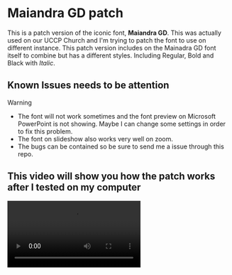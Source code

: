 # Maiandra GD patch

This is a patch version of the iconic font, **Maiandra GD**.
This was actually used on our UCCP Church and I'm trying to patch the font to use on different instance.
This patch version includes on the Mainadra GD font itself to combine but has a different styles. Including Regular, Bold and Black with _Italic_.

## Known Issues needs to be attention

> [!WARNING]
> - The font will not work sometimes and the font preview on Microsoft PowerPoint is not showing. Maybe I can change some settings in order to fix this problem.
> - The font on slideshow also works very well on zoom.
> - The bugs can be contained so be sure to send me a issue through this repo.

## This video will show you how the patch works after I tested on my computer
<video src="https://github.com/user-attachments/assets/2641c2b7-2df7-48a3-99d8-90c381ad6c82" loop autoplay>
